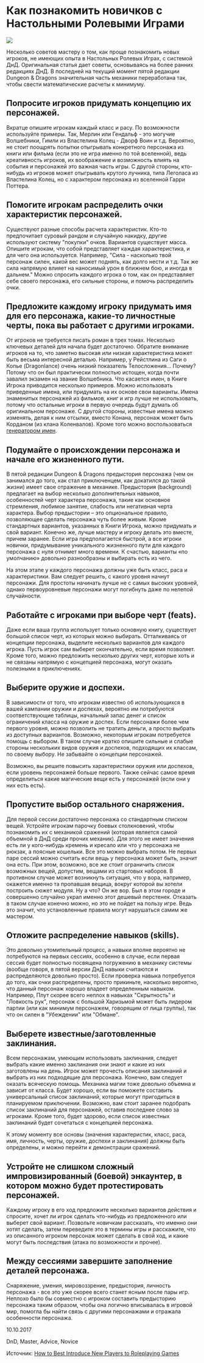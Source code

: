 # Как познакомить новичков с Настольными Ролевыми Играми

![](archive/img/articles/To_dnd_novice.jpg)

<p class='description'>
Несколько советов мастеру о том, как проще познакомить новых игроков, не имеющих опыта в Настольных Ролевых Играх, с системой ДнД. Оригинальная статья дает советы, основываясь на более ранних редакциях ДнД. В последней на текущий момент пятой редакции Dungeon & Dragons значительная часть механики переработана так, чтобы свести математические расчеты к минимуму.
</p>

## Попросите игроков придумать концепцию их персонажей.

Вкратце опишите игрокам каждый класс и расу. По возможности используйте примеры. Так, Мерлин или Гендальф - это могучие Волшебники, Гимли из Властелина Колец - Дворф Воин и т.д. Вероятно, не стоит поощрять попытки отыгрывать конкретного персонажа из книги или фильма (если это не игра именно по той вселенной), ведь креативность игроков, их воображение и возможность влиять на события и персонажей это важная часть игры. С другой стороны, кто-нибудь из игроков может отыгрывать крутого лучника, типа Леголаса из Властелина Колец, но с характером персонажа из вселенной Гарри Поттера.

## Помогите игрокам распределить очки характеристик персонажей.

Существуют разные способы расчета характеристик. Кто-то предпочитает суровый рандом и случайную накидку, другие используют систему "покупки" очков. Вариантов существует масса. Опишите игрокам, что собой представляет каждая характеристика, и для чего она используется. Например, "Сила - насколько твой персонаж силен, какой вес может поднять, как долго нести и т.д. Так же сила напрямую влияет на наносимый урон в ближнем бою, и иногда в дальнем." Можно спросить каждого игрока о том, как он представляет себе своего персонажа, его сильные стороны, и помочь распределить очки.


## Предложите каждому игроку придумать имя для его персонажа, какие-то личностные черты, пока вы работает с другими игроками.

От игроков не требуется писать роман в трех томах. Несколько ключевых деталей для начала будет достаточно. Обратите внимание игроков на то, что заметно высокая или низкая характеристика может быть весьма интересной деталью. Например, у Рейстлина из Саги о Копье (Dragonlance) очень низкий показатель Телосложения... Почему? Потому что он был практически полностью истощен, когда почти завалил экзамен на звание Волшебника. Что касается имен, в Книге Игрока приводится несколько примеров. Можно использовать приведенные имена, или придумать на их основе свои варианты. Имена знаменитых персонажей из фильмов, книг и игр лучше не использовать, потому что остальные игроки в первую очередь будут думать об оригинальном персонаже. С другой стороны, известные имена можно изменять, делая к ним отсылки, вместо Конана, персонаж может быть Корданом (из клана Коленвалов). Кроме того можно воспользоваться <a href='https://tentaculus.ru/names/'>генератором имен</a>.


## Подумайте о происхождении персонажа и начале его жизненного пути.

В пятой редакции Dungeon & Dragons предыстория персонажа (чем он занимался до того, как стал приключенцем, как докатился до такой жизни) имеет свое отражение в механике. Предыстория (background) предлагает на выбор несколько дополнительных навыков, особенностей черт характера персонажа, такие как основное стремления, любимое занятие, слабость или негативная черта характера. Выбор предыстории – это опциональное правило, позволяющее сделать персонажа чуть более живым. Кроме стандартных вариантов, указанных в Книги Игрока, можно придумать и свой вариант. Конечно же, лучше мастеру и игроку делать это вместе, причем заранее. Если игра предполагается быстрой, а все игроки новички, придумывание уникального жизненного пути для каждого персонажа с нуля отнимет много времени. К счастью, варианты «по умолчанию» довольно разнообразны и выбирать есть из чего.


На этом этапе у каждого персонажа должны уже быть класс, раса и характеристики. Вам следует решить, с какого уровня начнут персонажи. Для простоты начинать лучше не с самых высоких уровней, однако первоуровневые персонажи могут погибнуть даже по нелепой случайности.


## Работайте с игроками при выборе черт (feats).

Даже если ваша группа использует только основную книгу, существует большой список черт, из которых можно выбирать. Отталкиваясь от концепции персонажа, выделите несколько вариантов для каждого игрока. Пусть игрок сам выберет окончательно, если время позволяет. Кроме того, можно предложить несколько других черт, которые хоть и не связаны напрямую с концепцией персонажа, могут оказать полезными в приключениях.


## Выберите оружие и доспехи.

В зависимости от того, что игрокам известно об использующихся в вашей кампании оружии и доспехах, вероятно им потребуются соответствующие таблицы, начальный запас денег и список ограничений класса на оружие и доспех. Если персонажи более чем первого уровня, можно позволить не тратить деньги, а просто выбрать из доступных вариантов. Возможно, некоторым игрокам потребуется помощь с выбором. В таком случае кратко опишите сильные и слабые стороны нескольких видов оружия и доспехов, подходящих их классам, по своему выбору. Не забывайте о концепции персонажей.

Возможно, вы решите повысить характеристики оружия или доспехов, если уровень персонажей больше первого. Также сейчас самое время определиться какие магические вещи есть у персонажей (если они у них есть есть).


## Пропустите выбор остального снаряжения.

Для первой сессии достаточно персонажа со стандартным списком вещей. Устройте игрокам парочку боевых столкновений, чтобы познакомить их с механикой сражений (которая является самой объемной в ДнД среди прочих механик). Для этого не имеет значения есть ли у кого-нибудь кремень и кресало или что у персонажа не рюкзак, а поясные кошельки. Все это можно выбрать потом. Не первых паре сессий можно считать если вещь у персонажа может быть, значит она есть. При этом, возможно, все же стоит ограничить список возможных вещей, допустим, вещами из стартовых наборов. В противном случае может возникнуть ситуация, что у вора, например, окажется именно та пропавшая вещица, вокруг которой вы хотели построить сюжет модуля. Ну а что? Он же вор. Был в этом городе и совершенно случайно украл именно этот дешевый перстенек. Отказать в таком случае конечно можно, но это не пойдет на пользу игре. Ведь это значит, что установленные правила могут нарушаться самим же мастером.


## Отложите распределение навыков (skills).

Это довольно утомительный процесс, а навыки вполне вероятно не потребуются на первых сессиях, особенно в случае, если первая сессия будет полностью посвящена погружению в механику системы (вообще говоря, в пятой версии ДнД навыки считаются и распределяются довольно просто). Если проверка навыка потребуется до того, как очки распределены, просто прикиньте, насколько вероятно, что данный персонаж хорошо владеет определенным навыком. Например, Плут скорее всего неплох в навыках "Скрытность" и "Ловкость рук", персонаж с большой Харизьмой может быть лидером партии (или как минимум персонажем, говорящим от лица группы), так что он силен в "Убеждении" или "Обмане".


## Выберете известные/заготовленные заклинания.

Всем персонажам, умеющим использовать заклинания, следует выбрать какие именно заклинания они знают и какие из них заготовлены на день. Игрок может прочесть описания заклинаний и выбрать из них подходящие для персонажа. Конечно, вам следует оказать всяческую помощь. Механика магии тоже довольно объемна и зависит от класса. Будет хорошо, если вы поможете составить универсальный список заклинаний, которые могут пригодиться в планируемом приключении. Возможно, вам стоит заранее подобрать список заклинаний для персонажей, оставив последнее слово за игроками. Кроме того, будет здорово, если список известных заклинаний будет сочетаться с концепцией персонажа.

К этому моменту все основы (значения характеристик, класс, раса, имя, личность, черты, оружие, доспехи и заклинания) должны быть определены, и можно перейти к демонстрации сражений.


## Устройте не слишком сложный импровизированный (боевой) энкаунтер, в котором можно будет протестировать персонажей.

Каждому игроку в его ход предложите несколько вариантов действия и спросите, хочет ли игрок сделать что-нибудь из предложенного или выберет свой вариант. Позвольте новичкам рассказать, что именно они хотят сделать, затем переведите это в термины игры и расскажите, что из описанного игроком персонаж может сделать в свой ход, и какие могут быть последствия (атака по возможности и прочее).


## Между сессиями завершите заполнение деталей персонажа.

Снаряжение, умения, мировоззрение, предыстория, личность персонажа - все это уже скорее всего станет ясным после пары игр. Неплохо было бы совместно с игроком составить предысторию персонажа таким образом, чтобы она логично вписывалась в игровой мир, помогла бы найти связь с другими персонажами и отражала особенности персонажа.

<p class='date noRedString'>10.10.2017</p>
<p class='hashtags'>DnD, Master, Advice, Novice</p>
<p class='noRedString'>Источник: <a href='http://inkwellideas.com/advice/how-to-best-introduce-new-players-to-roleplaying-games/'>How to Best Introduce New Players to Roleplaying Games</a></p>
